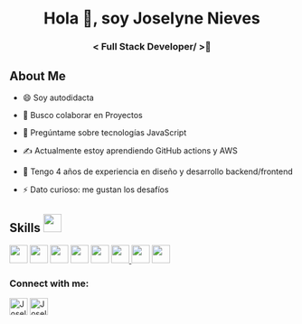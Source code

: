 <h1 align="center">Hola 👋, soy Joselyne Nieves</h1>
<h3 align="center"> < Full Stack Developer/ >🌟</h3>

<h2>About Me</h2>



- 😄 Soy autodidacta
  
- 🌱 Busco colaborar en Proyectos
  
- 💬 Pregúntame sobre tecnologías JavaScript
  
- ✍️ Actualmente estoy aprendiendo GitHub actions y AWS
 
- 🥰 Tengo 4 años de experiencia en diseño y desarrollo backend/frontend
  
- ⚡ Dato curioso: me gustan los desafíos

 
<h2> Skills <img src = "https://media2.giphy.com/media/QssGEmpkyEOhBCb7e1/giphy.gif?cid=ecf05e47a0n3gi1bfqntqmob8g9aid1oyj2wr3ds3mg700bl&rid=giphy.gif" width = 32px> </h2>
<p><a > <img width ='32px' src ='https://raw.githubusercontent.com/rahulbanerjee26/githubAboutMeGenerator/main/icons/javascript.svg'> </a>
<a > <img width ='32px' src ='https://victorroblesweb.es/wp-content/uploads/2018/01/nodejs-victorroblesweb.png'> </a>
<a > <img width ='32px' src ='https://raw.githubusercontent.com/rahulbanerjee26/githubAboutMeGenerator/main/icons/reactjs.svg'> </a>
<a > <img width ='32px' src ='https://upload.wikimedia.org/wikipedia/commons/thumb/c/cf/Angular_full_color_logo.svg/1200px-Angular_full_color_logo.svg.png'> </a>
<a > <img width ='32px' src ='https://www.wonderpush.com/wp-content/uploads/2019/09/ionic.png'> </a>
<a href= https://github.com/Aditya664?tab=repositories&q=&type=&language=python&sort= > <img width ='32px' src ='https://raw.githubusercontent.com/rahulbanerjee26/githubAboutMeGenerator/main/icons/python.svg'> </a>
<a > <img width ='32px' src ='https://upload.wikimedia.org/wikipedia/commons/thumb/9/9a/Laravel.svg/1200px-Laravel.svg.png'> </a>
<a > <img width ='32px' src ='https://i.blogs.es/577c8b/650_1000_mongo_bumper.sh-600x600/1366_2000.png'></a></p>

  
<h3 align="left">Connect with me:</h3>
<p align="left">
  <a href="https://www.linkedin.com/in/joselyne-n-71ab58163/" target="blank"><img align="center"
      src="https://raw.githubusercontent.com/rahuldkjain/github-profile-readme-generator/master/src/images/icons/Social/linked-in-alt.svg"
      alt="Joselyne Nieves" height="30" width="32" /></a>
  <a target="_blank" href="mailto:joselyne.nievesr@gmail.com"><img align="center" src="https://upload.wikimedia.org/wikipedia/commons/thumb/7/7e/Gmail_icon_%282020%29.svg/1200px-Gmail_icon_%282020%29.svg.png" alt="Joselyne Nieves" height="30" width="32"></img></a>
</p> 
<!--
**Jnieves23/Jnieves23** is a ✨ _special_ ✨ repository because its `README.md` (this file) appears on your GitHub profile.

Here are some ideas to get you started:

- 🔭 I’m currently working on ...
- 🌱 I’m currently learning ...
- 👯 I’m looking to collaborate on ...
- 🤔 I’m looking for help with ...
- 💬 Ask me about ...
- 📫 How to reach me: ...
- 😄 Pronouns: ...
- ⚡ Fun fact: ...
-->
